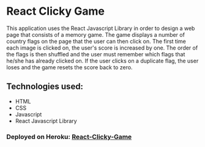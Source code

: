 # React Clicky Game
This application uses the React Javascript Library in order to design a web page that consists of a memory game.  The game displays a number of country flags on the page that the user can then click on.  The first time each image is clicked on, the user's score is increased by one.  The order of the flags is then shuffled and the user must remember which flags that he/she has already clicked on.  If the user clicks on a duplicate flag, the user loses and the game resets the score back to zero.

## Technologies used:
* HTML
* CSS
* Javascript
* React Javascript Library


### Deployed on Heroku: [React-Clicky-Game](https://radiant-tundra-27722.herokuapp.com/)